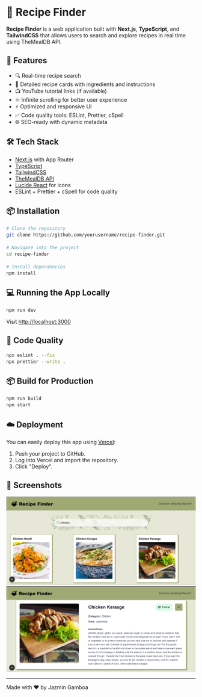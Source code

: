 # 🥘 Recipe Finder

**Recipe Finder** is a web application built with **Next.js**, **TypeScript**, and **TailwindCSS** that allows users to search and explore recipes in real time using TheMealDB API.

## 🚀 Features

- 🔍 Real-time recipe search
- 🧾 Detailed recipe cards with ingredients and instructions
- 📺 YouTube tutorial links (if available)
- ♾️ Infinite scrolling for better user experience
- ⚡ Optimized and responsive UI
- ✅ Code quality tools: ESLint, Prettier, cSpell
- 🌐 SEO-ready with dynamic metadata

## 🛠️ Tech Stack

- [Next.js](https://nextjs.org/) with App Router
- [TypeScript](https://www.typescriptlang.org/)
- [TailwindCSS](https://tailwindcss.com/)
- [TheMealDB API](https://www.themealdb.com/)
- [Lucide React](https://lucide.dev/) for icons
- ESLint + Prettier + cSpell for code quality

## 📦 Installation

```bash
# Clone the repository
git clone https://github.com/yourusername/recipe-finder.git

# Navigate into the project
cd recipe-finder

# Install dependencies
npm install
```

## 💻 Running the App Locally

```bash
npm run dev
```

Visit [http://localhost:3000](http://localhost:3000)

## 🧪 Code Quality

```bash
npx eslint . --fix
npx prettier --write .
```

## 📦 Build for Production

```bash
npm run build
npm start
```

## ☁️ Deployment

You can easily deploy this app using [Vercel](https://vercel.com):

1. Push your project to GitHub.
2. Log into Vercel and import the repository.
3. Click "Deploy".

## 📸 Screenshots

![Search UI](recipe-finder/screenshots/search.png)
![Recipe Details](recipe-finder/screenshots/details.png)


---

Made with ❤️ by Jazmín Gamboa
